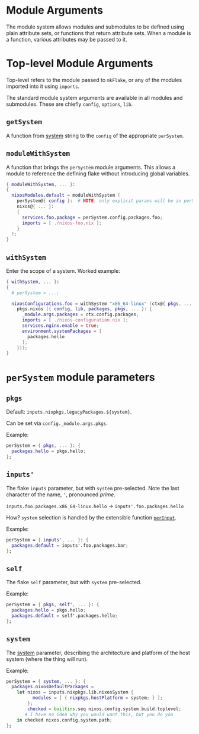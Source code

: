 
# Module Arguments

The module system allows modules and submodules to be defined using plain
attribute sets, or functions that return attribute sets. When a module is a
function, various attributes may be passed to it.

# Top-level Module Arguments

Top-level refers to the module passed to `mkFlake`, or any of the modules
imported into it using `imports`.

The standard module system arguments are available in all modules and submodules. These are chiefly `config`, `options`, `lib`.

## `getSystem`

A function from [system](./system.md) string to the `config` of the appropriate `perSystem`.

## `moduleWithSystem`

A function that brings the `perSystem` module arguments.
This allows a module to reference the defining flake without introducing
global variables.

```nix
{ moduleWithSystem, ... }:
{
  nixosModules.default = moduleWithSystem (
    perSystem@{ config }:  # NOTE: only explicit params will be in perSystem
    nixos@{ ... }:
    {
      services.foo.package = perSystem.config.packages.foo;
      imports = [ ./nixos-foo.nix ];
    }
  );
}
```

## `withSystem`

Enter the scope of a system. Worked example:

```nix
{ withSystem, ... }:
{
  # perSystem = ...;

  nixosConfigurations.foo = withSystem "x86_64-linux" (ctx@{ pkgs, ... }:
    pkgs.nixos ({ config, lib, packages, pkgs, ... }: {
      _module.args.packages = ctx.config.packages;
      imports = [ ./nixos-configuration.nix ];
      services.nginx.enable = true;
      environment.systemPackages = [
        packages.hello
      ];
    }));
}
```

# `perSystem` module parameters

##  `pkgs`

Default: `inputs.nixpkgs.legacyPackages.${system}`.

Can be set via `config._module.args.pkgs`.

Example:

```nix
perSystem = { pkgs, ... }: {
  packages.hello = pkgs.hello;
};
```

## `inputs'`

The flake `inputs` parameter, but with `system` pre-selected. Note the last character of the name, `'`, pronounced _prime_.

`inputs.foo.packages.x86_64-linux.hello` -> `inputs'.foo.packages.hello`

How? `system` selection is handled by the extensible function [`perInput`](options/flake-parts.html#opt-perInput).

Example:

```nix
perSystem = { inputs', ... }: {
  packages.default = inputs'.foo.packages.bar;
};
```

## `self`

The flake `self` parameter, but with `system` pre-selected.

Example:

```nix
perSystem = { pkgs, self', ... }: {
  packages.hello = pkgs.hello;
  packages.default = self'.packages.hello;
};
```

## `system`

The [system](system.md) parameter, describing the architecture and platform of the host system (where the thing will run).

Example:

```nix
perSystem = { system, ... }: {
  packages.nixosDefaultPackages =
    let nixos = inputs.nixpkgs.lib.nixosSystem {
          modules = [ { nixpkgs.hostPlatform = system; } ];
        };
        checked = builtins.seq nixos.config.system.build.toplevel;
       # I have no idea why you would want this, but you do you
    in checked nixos.config.system.path;
};
```
